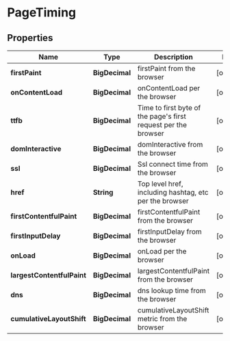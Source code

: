 

# PageTiming


## Properties

| Name | Type | Description | Notes |
|------------ | ------------- | ------------- | -------------|
|**firstPaint** | **BigDecimal** | firstPaint from the browser |  [optional] |
|**onContentLoad** | **BigDecimal** | onContentLoad per the browser |  [optional] |
|**ttfb** | **BigDecimal** | Time to first byte of the page&#39;s first request per the browser |  [optional] |
|**domInteractive** | **BigDecimal** | domInteractive from the browser |  [optional] |
|**ssl** | **BigDecimal** | Ssl connect time from the browser |  [optional] |
|**href** | **String** | Top level href, including hashtag, etc per the browser |  [optional] |
|**firstContentfulPaint** | **BigDecimal** | firstContentfulPaint from the browser |  [optional] |
|**firstInputDelay** | **BigDecimal** | firstInputDelay from the browser |  [optional] |
|**onLoad** | **BigDecimal** | onLoad per the browser |  [optional] |
|**largestContentfulPaint** | **BigDecimal** | largestContentfulPaint from the browser |  [optional] |
|**dns** | **BigDecimal** | dns lookup time from the browser |  [optional] |
|**cumulativeLayoutShift** | **BigDecimal** | cumulativeLayoutShift metric from the browser |  [optional] |



